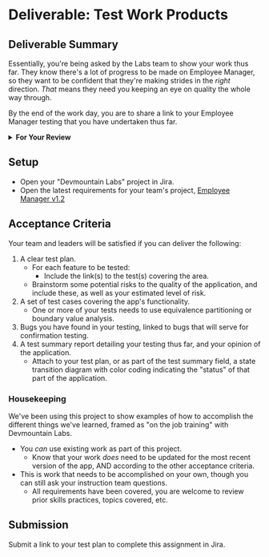# Deliverable: Test Work Products

## Deliverable Summary

Essentially, you're being asked by the Labs team to show your work thus far.
They know there's a lot of progress to be made on Employee Manager, so they want
to be confident that they're making strides in the _right_ direction. _That_
means they need you keeping an eye on quality the whole way through.

By the end of the work day, you are to share a link to your Employee Manager
testing that you have undertaken thus far.

<details  markdown="1"> <summary> <strong> For Your Review </strong> </summary>

If you're feeling uncertain on where to start in this project, look over the
following:

- Skills Practice:
  - [Hands on Testing](./sp1.01.1.html)
  - [Document Review](./sp1.01.2.html)
  - [Exploratory Testing](./sp1.01.3.html)
  - [Complete a Test Plan](./sp1.02.1.html)
  - [Write a Test](./sp1.02.2.html)
  - [Report a Bug](./sp1.02.3.html)
  - [Communicate With Customers](./sp1.03.1.html)
  - [Update Tests fo Acceptance Criteria](./sp1.03.2.html)
  - [Sell a Solution](./sp1.03.3.html)
  - [Use the Right Criteria](./sp1.04.1.html)
  - [Streamline Down to Regression Testing](./sp1.04.2.html)
  - [Leverage State Transition Testing](./sp1.04.3.html)
  - [Patch Gaps in Coverage](./sp1.05.1.html)
  - [Add Traceability](./sp1.05.2.html)
  - [Equivalence Partitioning and Boundary Value Analysis](./sp1.05.3.html)

</details>

## Setup

- Open your "Devmountain Labs" project in Jira.
- Open the latest requirements for your team's project,
  [Employee Manager v1.2](https://devmountain-qa.github.io/employee-manager/1.2_README.html)

## Acceptance Criteria

Your team and leaders will be satisfied if you can deliver the following:

1. A clear test plan.
   - For each feature to be tested:
     - Include the link(s) to the test(s) covering the area.
   - Brainstorm some potential risks to the quality of the application, and
     include these, as well as your estimated level of risk.
1. A set of test cases covering the app's functionality.
   - One or more of your tests needs to use equivalence partitioning or boundary
     value analysis.
1. Bugs you have found in your testing, linked to bugs that will serve for
   confirmation testing.
1. A test summary report detailing your testing thus far, and your opinion of
   the application.
   - Attach to your test plan, or as part of the test summary field, a state
     transition diagram with color coding indicating the "status" of that part
     of the application.

### Housekeeping

We've been using this project to show examples of how to accomplish the
different things we've learned, framed as "on the job training" with Devmountain
Labs.

- You _can_ use existing work as part of this project.
  - Know that your work _does_ need to be updated for the most recent version of
    the app, AND according to the other acceptance criteria.
- This is work that needs to be accomplished on your own, though you can still
  ask your instruction team questions.
  - All requirements have been covered, you are welcome to review prior skills
    practices, topics covered, etc.

## Submission

Submit a link to your test plan to complete this assignment in Jira.
